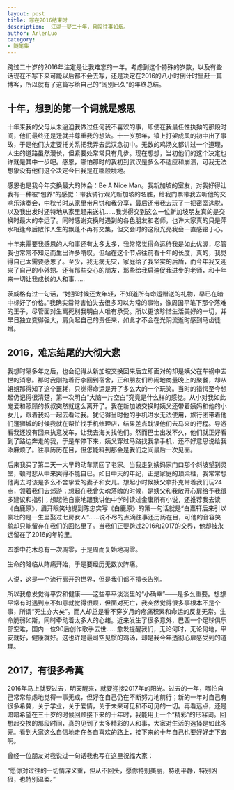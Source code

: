 ```yaml
---
layout: post
title: 写在2016结束时
description:  江湖一梦二十年，且叹往事如烟。
author: ArlenLuo
category:
- 随笔集
---
```


跨过二十岁的2016年注定是让我难忘的一年。考虑到这个特殊的岁数，以及有些话现在不写下来可能以后都不会去写，还是决定在2016的八小时倒计时里赶一篇博客，所以就有了这篇写给自己的“阔别已久”的年终总结。

## 十年，想到的第一个词就是感恩

十年来我的父母从未逼迫我做过任何我不喜欢的事，即使在我最任性执拗的那段时间，他们最终还是迁就并尊重我的想法。十一岁那年，镇上打架成风的初中出了事故，于是他们决定要托关系把我弄去武汉念初中。无数的鸡汤文都讲过一个道理，人生的道路虽然漫长，但紧要处常常只有几步。现在想想，当初他们的这个决定也许就是其中一步吧。感恩，哪怕那时的我初到武汉是多么不适应和崩溃，可我无法想象没有他们这个决定今日我是在哪般境地。

感恩也是我今年交换最大的体会：Be A Nice Man。我新加坡的室友，对我好得让我有一种被“包养”的感觉：带我骑行观光新加坡的名胜，给我门票带我去听他的交响乐演奏会，中秋节时从家里带月饼和我分享，最后还带我去玩了一把密室逃脱，以及我出发时还特地从家里赶来送机……我觉得交到这么一位新加坡朋友真的是交换时最大的幸运了。同时感谢交换时遇到的各色朋友和老师，也许大家真的只是萍水相逢今后散作人生的飘蓬不再有交集，但交会时的这段光亮我会一直感铭于心。

十年来需要我感恩的人和事还有太多太多，我常常觉得命运待我是如此优渥，尽管我也常常不知足而生出许多喟叹。但站在这个节点往前看十年的长度，真的，我觉得自己太需要感恩了。至少，我无病无灾，家庭给了我坚实的后盾，而今年我又迎来了自己的小外甥。还有那些交心的朋友，那些给我启迪促我进步的老师，和十年来一切让我成长的人和事……

茨威格有过一句话，“她那时候还太年轻，不知道所有命运赠送的礼物，早已在暗中标好了价格。”我确实常常害怕失去很多习以为常的事物，像周国平笔下那个落难的王子，尽管面对生离死别我明白人唯有承受。所以更该珍惜生活美好的一切，并早日独立变得强大，肩负起自己的责任来，如此才不会在光阴流逝时感到马齿徒增。

## 2016，难忘结尾的大彻大悲

我想时隔多年之后，也会记得从新加坡交换回来后立即面对的却是姨父在车祸中去世的消息。那时我刚拖着行李回到宿舍，正和朋友们热闹地商量晚上的聚餐，却从姐姐那得知了这个噩耗，只觉得命运是开了多么大的一个玩笑。当时的错愕至今想起仍记得很清楚，第一次明白“大脑一片空白”究竟是什么样的感觉。从小对我如此宠爱和照顾的叔叔突然就这么离开了。我在新加坡交换时姨父还带着姨妈和他的小女儿，跟着我妈一起去看过我。犹记得当时他的手机进水无法使用，旅行团带着他们逛狮城的时候我就在帮忙找手机修理店，结果差点耽误他们去马来的行程。导游看我还没有回来执意发车，让我去海关找他们。然而巴士出发不久，他们就正好看到了路边奔走的我，于是车停下来，姨父穿过马路找我拿手机，还不好意思说给我添麻烦了。往事历历在目，但怎能料到那会是我们之间最后一次见面。

后来我买了第二天一大早的动车票回了老家。当我走到姨妈家门口那个斜坡望到灵堂，顿时悲从中来哭得不能自已。如日中天的年纪，正是家庭的顶梁柱，我常常想他离去时该是多么不舍挚爱的妻子和女儿。想起小时候姨父拿扑克带着我们玩24点，领着我们去郊游；想起在我曾失魂落魄的时候，是姨父和我敞开心扉给予我很多建议和指引；想起他自豪地跟我讲他中学时读过金庸所有小说，还推荐我去读《白鹿原》，眉开眼笑地提到陈忠实写《白鹿原》的第一句话就是“白嘉轩后来引以豪壮的是一生里娶过七房女人”……说不尽的点滴往事还历历在目，可他的音容笑貌却只能留存在我们的回忆里了。当我们正要跨过2016和2017的交界，他却被永远留在了2016的年轮里。

四季中花木总有一次凋零，于是周而复始地凋零。

生命的降临从阵痛开始，于是要经历无数次阵痛。

人说，这是一个流行离开的世界，但是我们都不擅长告别。

所以我愈发觉得平安和健康——这些平平淡淡里的“小确幸”——是多么重要。想想平常有时遇到点不如意就觉得很烦，但面对死亡，我突然觉得很多事根本不是个事，所谓“死生亦大矣”。而人却总是看不穿岁月的疼痛积累和命运的反复无常。生命脆弱如斯，同时牵动着太多人的心绪。近来发生了很多意外，巴西一个足球俱乐部空难，国内一位90后创作歌手去世……愈发提醒我们，无论何时，无论何地，平安就好，健康就好。这也许是最司空见惯的鸡汤，却是我今年透彻心扉感受到的道理。

## 2017，有很多希冀

2016年马上就要过去，明天醒来，就要迎接2017年的阳光。过去的一年，哪怕自己常常焦虑地觉得一事无成，但好在自己仍在不断努力地前行；新的一年对自己有很多希冀，关于学业，关于爱情，关于未来可见和不可见的一切。再看远点，还是暗暗希望在三十岁的时候回顾接下来的十年时，我能用上一个“精彩”的形容词。回想起交换的那段时间，真的见到了太多精彩的人和事，大家对生活的选择是如此多元。看到大家这么自信地走在各自喜欢的路上，接下来的十年自己也要好好走下去啊。

曾经一位朋友对我说过一句话我也写在这里祝福大家：

“愿你对过往的一切情深义重，但从不回头，愿你特别美丽，特别平静，特别凶狠，也特别温柔。”